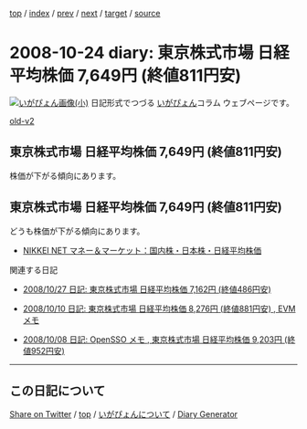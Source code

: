 [top](../index.html) 
 / [index](index.html) 
 / [prev](ig081016.html) 
 / [next](ig081026.html) 
 / [target](https://igapyon.github.io/diary/2008/ig081024.html) 
 / [source](https://github.com/igapyon/diary/blob/gh-pages/2008/ig081024.html.src.md) 

2008-10-24 diary: 東京株式市場 日経平均株価 7,649円 (終値811円安)
=====================================================================================================
[![いがぴょん画像(小)](https://igapyon.github.io/diary/images/iga200306s.jpg "いがぴょん")](https://igapyon.github.io/diary/memo/memoigapyon.html) 日記形式でつづる [いがぴょん](https://igapyon.github.io/diary/memo/memoigapyon.html)コラム ウェブページです。

[old-v2](ig081024-orig.html)

## 東京株式市場 日経平均株価 7,649円 (終値811円安)

株価が下がる傾向にあります。


## 東京株式市場 日経平均株価 7,649円 (終値811円安)

どうも株価が下がる傾向にあります。

* [NIKKEI NET マネー＆マーケット：国内株・日本株・日経平均株価](http://markets.nikkei.co.jp/kokunai/)

関連する日記

* [2008/10/27 日記: 東京株式市場 日経平均株価 7,162円 (終値486円安)](ig081027.html)
  
* [2008/10/10 日記: 東京株式市場 日経平均株価 8,276円 (終値881円安) , EVMメモ](ig081010.html)
  
* [2008/10/08 日記: OpenSSO メモ , 東京株式市場 日経平均株価 9,203円 (終値952円安)](ig081008.html)

----------------------------------------------------------------------------------------------------

## この日記について

[Share on Twitter](https://twitter.com/intent/tweet?hashtags=igapyon%2Cdiary%2C%E3%81%84%E3%81%8C%E3%81%B4%E3%82%87%E3%82%93&text=%E6%9D%B1%E4%BA%AC%E6%A0%AA%E5%BC%8F%E5%B8%82%E5%A0%B4+%E6%97%A5%E7%B5%8C%E5%B9%B3%E5%9D%87%E6%A0%AA%E4%BE%A1+7%2C649%E5%86%86+%28%E7%B5%82%E5%80%A4811%E5%86%86%E5%AE%89%29&url=https%3A%2F%2Figapyon.github.io%2Fdiary%2F2008%2Fig081024.html) / [top](../index.html) / [いがぴょんについて](https://igapyon.github.io/diary/memo/memoigapyon.html) / [Diary Generator](https://github.com/igapyon/igapyonv3)
